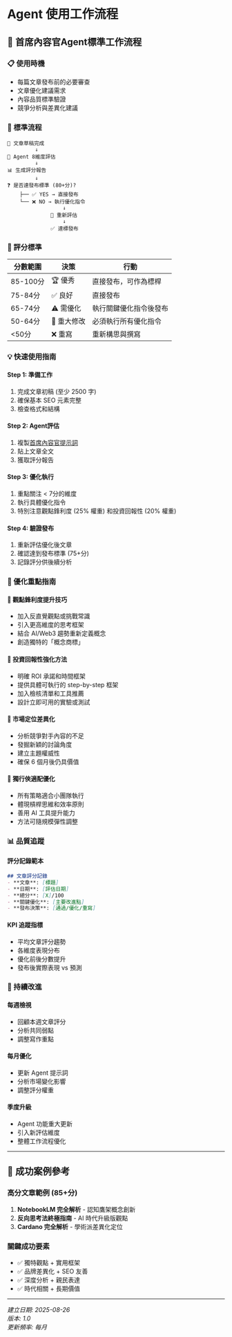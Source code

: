 # Agent 使用工作流程

## 🚀 首席內容官Agent標準工作流程

### 📋 使用時機
- 每篇文章發布前的必要審查
- 文章優化建議需求
- 內容品質標準驗證
- 競爭分析與差異化建議

### 🔄 標準流程

```
📝 文章草稿完成
         ↓
🤖 Agent 8維度評估
         ↓
📊 生成評分報告
         ↓
❓ 是否達發布標準 (80+分)?
    ├── ✅ YES → 直接發布
    └── ❌ NO → 執行優化指令
                  ↓
              🔄 重新評估
                  ↓
              ✅ 達標發布
```

### 🎯 評分標準

| 分數範圍 | 決策 | 行動 |
|---------|------|------|
| 85-100分 | 🏆 優秀 | 直接發布，可作為標桿 |
| 75-84分 | ✅ 良好 | 直接發布 |
| 65-74分 | ⚠️ 需優化 | 執行關鍵優化指令後發布 |
| 50-64分 | 🔄 重大修改 | 必須執行所有優化指令 |
| <50分 | ❌ 重寫 | 重新構思與撰寫 |

### 💡 快速使用指南

#### Step 1: 準備工作
1. 完成文章初稿 (至少 2500 字)
2. 確保基本 SEO 元素完整
3. 檢查格式和結構

#### Step 2: Agent評估
1. 複製[首席內容官提示詞](./chief-content-officer.md)
2. 貼上文章全文
3. 獲取評分報告

#### Step 3: 優化執行
1. 重點關注 < 7分的維度
2. 執行具體優化指令
3. 特別注意觀點鋒利度 (25% 權重) 和投資回報性 (20% 權重)

#### Step 4: 驗證發布
1. 重新評估優化後文章
2. 確認達到發布標準 (75+分)
3. 記錄評分供後續分析

### 🎨 優化重點指南

#### 🚀 觀點鋒利度提升技巧
- 加入反直覺觀點或挑戰常識
- 引入更高維度的思考框架
- 結合 AI/Web3 趨勢重新定義概念
- 創造獨特的「概念商標」

#### 🔧 投資回報性強化方法
- 明確 ROI 承諾和時間框架
- 提供具體可執行的 step-by-step 框架
- 加入檢核清單和工具推薦
- 設計立即可用的實驗或測試

#### 🎯 市場定位差異化
- 分析競爭對手內容的不足
- 發掘新穎的討論角度
- 建立主題權威性
- 確保 6 個月後仍具價值

#### 🧬 獨行俠適配優化
- 所有策略適合小團隊執行
- 體現槓桿思維和效率原則
- 善用 AI 工具提升能力
- 方法可隨規模彈性調整

### 📊 品質追蹤

#### 評分記錄範本
```markdown
## 文章評分記錄
- **文章**: [標題]
- **日期**: [評估日期]
- **總分**: [X]/100
- **關鍵優化**: [主要改進點]
- **發布決策**: [通過/優化/重寫]
```

#### KPI 追蹤指標
- 平均文章評分趨勢
- 各維度表現分布
- 優化前後分數提升
- 發布後實際表現 vs 預測

### 🔄 持續改進

#### 每週檢視
- 回顧本週文章評分
- 分析共同弱點
- 調整寫作重點

#### 每月優化
- 更新 Agent 提示詞
- 分析市場變化影響
- 調整評分權重

#### 季度升級
- Agent 功能重大更新
- 引入新評估維度
- 整體工作流程優化

---

## 🎯 成功案例參考

### 高分文章範例 (85+分)
1. **NotebookLM 完全解析** - 認知鷹架概念創新
2. **反向思考法終極指南** - AI 時代升級版觀點
3. **Cardano 完全解析** - 學術派差異化定位

### 關鍵成功要素
- ✅ 獨特觀點 + 實用框架
- ✅ 品牌差異化 + SEO 友善
- ✅ 深度分析 + 親民表達
- ✅ 時代相關 + 長期價值

---

*建立日期: 2025-08-26*  
*版本: 1.0*  
*更新頻率: 每月*